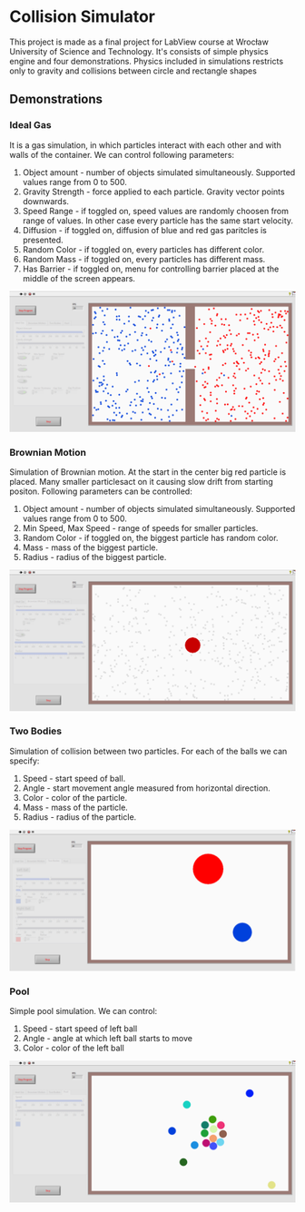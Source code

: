 # Collision Simulator
This project is made as a final project for LabView course at Wrocław University of Science and Technology. It's consists of simple physics engine and four demonstrations. Physics included in simulations restricts only to gravity and collisions between circle and rectangle shapes

## Demonstrations
### Ideal Gas
It is a gas simulation, in which particles interact with each other and with walls of the container. We can control following parameters:
1. Object amount - number of objects simulated simultaneously. Supported values range from 0 to 500.
2. Gravity Strength - force applied to each particle. Gravity vector points downwards.
3. Speed Range - if toggled on, speed values are randomly choosen from range of values. In other case every particle has the same start velocity.
4. Diffusion - if toggled on, diffusion of blue and red gas paritcles is presented.
5. Random Color - if toggled on, every particles has different color.
6. Random Mass - if toggled on, every particles has different mass.
7. Has Barrier - if toggled on, menu for controlling barrier placed at the middle of the screen appears.

![Screenshot of ideal gas simulations](Images/idealgas.png)

### Brownian Motion
Simulation of Brownian motion. At the start in the center big red particle is placed. Many smaller particlesact on it causing slow drift from starting positon. Following parameters can be controlled: 
1. Object amount - number of objects simulated simultaneously. Supported values range from 0 to 500.
2. Min Speed, Max Speed - range of speeds for smaller particles.
3. Random Color - if toggled on, the biggest particle has random color.
4. Mass - mass of the biggest particle.
5. Radius - radius of the biggest particle.

![Screenshot of brownian motion simulations](Images/brownianmotion.png)

### Two Bodies
Simulation of collision between two particles. For each of the balls we can specify:
1. Speed - start speed of ball.
2. Angle - start movement angle measured from horizontal direction.
3. Color - color of the particle.
4. Mass - mass of the particle.
5. Radius - radius of the particle.

![Screenshot of brownian motion simulations](Images/twobodies.png)

### Pool
Simple pool simulation. We can control:
1. Speed - start speed of left ball
2. Angle - angle at which left ball starts to move
3. Color - color of the left ball

![Screenshot of pool simulations](Images/pool.png)